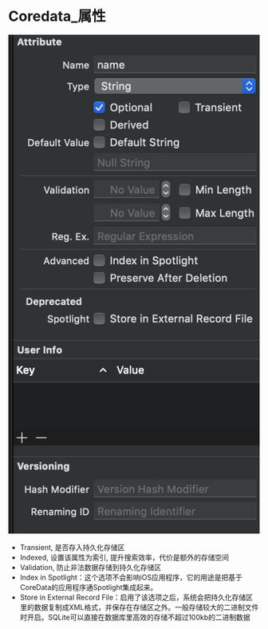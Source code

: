 #  Coredata_属性

![attributes](https://github.com/coolboy-ccp/Optimization/blob/master/Persistence/base/images/attributes.png)

* Transient, 是否存入持久化存储区
* Indexed, 设置该属性为索引, 提升搜索效率，代价是额外的存储空间
* Validation, 防止非法数据存储到持久化存储区
* Index in Spotlight：这个选项不会影响iOS应用程序，它的用途是把基于CoreData的应用程序通Spotlight集成起来。
* Store in External Record File：启用了该选项之后，系统会把持久化存储区里的数据复制成XML格式，并保存在存储区之外。一般存储较大的二进制文件时开启。SQLite可以直接在数据库里高效的存储不超过100kb的二进制数据
